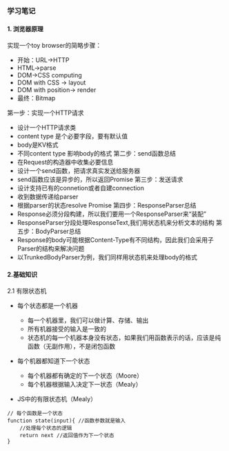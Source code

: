 ### 学习笔记
#### 1. 浏览器原理
实现一个toy browser的简略步骤：
* 开始：URL->HTTP
* HTML->parse
* DOM->CSS computing
* DOM with CSS -> layout
* DOM with position-> render
* 最终：Bitmap

第一步：实现一个HTTP请求
* 设计一个HTTP请求类
* content type 是个必要字段，要有默认值
* body是KV格式
* 不同content type 影响body的格式
第二步：send函数总结
* 在Request的构造器中收集必要信息
* 设计一个send函数，把请求真实发送给服务器
* send函数应该是异步的，所以返回Promise
第三步：发送请求
* 设计支持已有的connetion或者自建connection
* 收到数据传递给parser
* 根据parser的状态resolve Promise
第四步：ResponseParser总结
* Response必须分段构建，所以我们要用一个ResponseParser来“装配”
* ResponseParser分段处理ResponseText,我们用状态机来分析文本的结构
第五步：BodyParser总结
* Response的body可能根据Content-Type有不同结构，因此我们会采用子Parser的结构来解决问题
* 以TrunkedBodyParser为例，我们同样用状态机来处理body的格式

#### 2.基础知识
2.1 有限状态机
* 每个状态都是一个机器
    * 每一个机器里，我们可以做计算、存储、输出
    * 所有机器接受的输入是一致的
    * 状态机的每一个机器本身没有状态，如果我们用函数表示的话，应该是纯函数（无副作用），不是闭包函数
* 每个机器都知道下一个状态
    * 每个机器都有确定的下一个状态（Moore）
    * 每个机器根据输入决定下一状态（Mealy）

* JS中的有限状态机（Mealy）
```
// 每个函数是一个状态
function state(input){ //函数参数就是输入
    //处理每个状态的逻辑
    return next //返回值作为下一个状态
}
```
